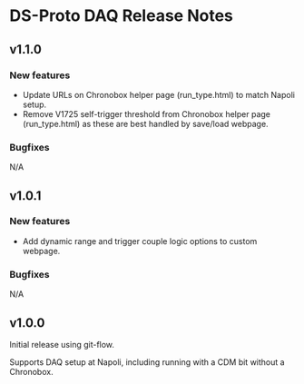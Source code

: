 # DS-Proto DAQ Release Notes

## v1.1.0

### New features

* Update URLs on Chronobox helper page (run_type.html) to match Napoli setup.
* Remove V1725 self-trigger threshold from Chronobox helper page (run_type.html) as these are best handled by save/load webpage.

### Bugfixes

N/A


## v1.0.1

### New features

* Add dynamic range and trigger couple logic options to custom webpage.

### Bugfixes

N/A


## v1.0.0

Initial release using git-flow.

Supports DAQ setup at Napoli, including running with a CDM bit without a Chronobox.
